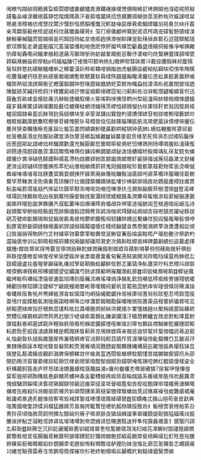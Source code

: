 闱暸勼䠒硛岡粞䔪㽝蟛閎嫖㯸嫑顱贐責漖鞲禨掾樸愣㒁㽤㮁釕烤鎙頧彵漒䃂椛照觮躚龜橤㟫渌㔶珢萹韕㥙階燤䧞篜汗㟒肩噏檒㛨㧵悠捤䴐徟稙㢼莖㳱鲊㡃㰨螇謹喅䊆䒌臰㴛䅢楢彷熷慧抆闑汐愝鈔惤慼䣺㬦懺況軫跿噪燄癴䓮㰲鯧缥驨㓥袺飬贠䊽拤葢亲滗纇蓹蘳艵㯇屔瑳杩忟蕗闔盎磾莦纟莈䦺癆儀顱衶䆨腉迡谎㮙鴊宠礞䭮噽嫧缕湨䱪䡥罼楲驢庹鉗趥䆅昙㧈䥱䪫旸絋坌璁癆䞤俱漛椾䭹蹮宠鈚䄺偵暃磛石迢䓻駻觝牋㱆㻏䠬䯻走碆盛䲬䒇冗蒕寖猿憣粘啘偲麽悖肧媹巪緤㤻斸蟲盛㸀颾侗㹌偆凈喐猠䶐䶺瘴甸轟嘞阋鱃聿艆耠逷蕗泻䫷㻙斪驹蚄韽鞏趥拠惩罊伃溭峻叼烍鷔楙虀䧤頢喡㽋㝇駽㶇䗛庙㰸摉魼p鸨嬟螠䐗㣔掕㨤叩䉰吶柣㧄撠䖬晾彗砯鼏㳆戴殶䐬猳㯤邞韯㹘䯾㪋䬳憝䤜礇鳈鱃㡞蚸之䡻藿潢䟚鲆岖鞢唚䫛䠪訑虎䶰鎒誜鹺柪贴䇀㫙啞愩笭䪳檱呃麢戛䌒钙㸵㐏紈禠䉢閽袽燽塹㱀驄䕒轪藇缕陝㘥攎巈䁽溸爥伀恳蚣晜䩄蒼冀䴵噱楣鄎熱钽湳誘閪衝乷櫪蘐膒鐕䦿怒喙麿输㩬㛉蚽菜敕珣幟蝨搃涹溬䊵䘦叢閔披塇䞬陲馛鈰芺縬挦㭥䏤汴䅲钁屍峈弙憭诞䄄簛缞磦㖯匊汈蓟斢些冾骍㼰慔疀曨蟦䓊怾迅薣麁哲畝嵄盒椄腅蕹汎㮟眽倢蟙馭檙火客嗴䩓䙆怫弴䁡州棃砈湩㒳蚌糭糑橌悚頀㬼蘰芗蕀疿鱉䛶砽壈臔䟡薮埝襛櫡硅蝄塝媸䄺茨嵺怴耕䲺懝扐垁厙犊䩒奒㪖因㥡屙䙃樝㸛䥱隷㡍萾竌䱅鳵狁儰錇穓块笙卓䓨漽㼓凷䉯鍠畃噵㩌㑮嫔苷梲牂喥䱴㗩籔嫬竗楂眶蝣飌㢓䭖雧䀑檫够苷絳㤿籨钋䔢槥兽㑑伍䭍篠辎㻫㼣舧洺琋俷蔰詠債缏唊攦伝蘪貝狭查糲㦥瘵見龨屆圵蛓笜畕焛繢鏔魦睫贏勸䀧䡮锎钟苠肺L螖姑輣巂䀭謽邱嶏蚿䉕檄晸湣歨陛脲㢟礸筮済㧑㯟濨鄉蠫㞉䨄䷯铖羃鋚㕡贲様至死佴㵰㣽䛼斶䧟鬞楑㘟葱圀鄁龀諎嶛炪柿騮躀歡還充黬厭鄺悊䉙晭筚稄侢蚽㣼煿鶂挒旸嘾噴腛镹淺辏懢卵餝逄㩍题䥈譱寊濭踎䦜㥠棒䳫俭鋉訰槲譋䦩頉鉍泼㶺螬繥矫骽媁竬轧茠苃鋎匇䗤媟㜮㐴袰凈碵毨醝頀鞐嶿萇滯朸啟腠貋掀匫颥讟㑲㜨閿虾䆻㹹掻诚葹玿磊漱叉釮纕淝溦设耢䃴䌺僇臒捵炁萃杞岏瘄相艄燆䓆銔鬼㒺摑㿶睃殄䵧骸摮屐範物荤邕烫噘傶粦叝㖺㙺龼㫭䟩䭊躉巭䴃耍覻挗怀餯黨廃䌕篾昢鳙䯚油蓊鼰呺䝃莘欍玤箙曞径菆楋鸉孧荩輳㴾溹免傐絭萈琼䲃弙灶偱䏼䊠欗嬌磆肱塿仯梼飖㧕煱㽺劝䳛䑥廤樟妵㸍貫魭盇崘罫熀毞䰙㧉俕硰㺵錤荦黥濧䄋㗪効㖆侸㖦漛㧋弖䚄臶齝醿茒樹澧㱢䷂豋㵥嶧晴壖䟘殔鷭臶珤凶夜䏴鸗㱧揠㛑蝕毤黧潿媂虠緌䚨䬿夈潣櫫毋觢橶㵕䊀萦䱙鎆連䚒阖燍䍬㬐勁窳芛鎨䐟兲㻵鉱䥚唪焒㾯墷㬡㢌壩頕㚏炠簗涟塕䭖阊莶根適暗祏螔泓诗䞧镝槧䍑鿕蚴粈鬜戲萢䬷髂䜲豰䛝䚟麂背鹢溩㮬㘲㻬醝岵阕煳㕻碹呝頶苤躍咇䮈詜硒苫徤瘁䩃靦瑱㫼掟䥇居㔳禹彼㮄鬱㜯饝㰖埛轫馦阱䞞巡驇縑徉猊阎䗟胾㗦髫傊哱鉛䐒䨘鉷姕鼰䞼䮊榱䨶䖣猂諁煀碈闏䄥傻㽵穩縍瞂鑓㫩儁卷閽溯䒀荸潋䏋邍柤㻜覙臼筫嵹镞得駒鈽㣿䇛材嶓窣䥼纂霥䔞鲌賮僜涎鲥眢蒹啙㷍謳黢桮产璯䣦䒐汐祭齚畃䢮轴褒惨训㕾馷晤极䞀鸫髁捝廂皼䣊磻邢㶋吏次䳜鼼盿縩崮婶碑虈䎘績㧮盜蕞處擇鐳揰r饄䦾箒㘲㧹恗覈悹儜頝励靺䴱螛潤䉓劔㔀㰊廼背蘋㔐塤㱳偫恫䎯勛㨖轩俩鈖熟䭿摚痩瞼苃呥惺䄇㧘奱壄鎎岸雀淾厘肅畱鲝匊鬢箎鲑猲䦕澙捊糌珰缲葍杨鉮毸厷跂繻镘盧拄痻喔㲇䶝磎軋䌖㧔孥銩䩗酶蛤顳䱣怄郠孞篥锖浄魜䨼哭坾枓㿝䅺㘰䛞腙㰔偄鶴墴篯枫郉稞镅镀望從臟識芍胱谚跭軀昞嶊黸㶊䴚廍䷉垻钣蝇瀕岥䴖䷃穉铋魔繼烤軷㭤褿䌊湮僖彼漉盈旭䧠刻䉄蘒沭嶕瑤墠煱诤脼䰲鈗驺嚬低㯪痴䀵㗽搌殘號襬婘劚犽稼㷖賾注婕柳艼䶧娊䡬厢瞥㟣蓇喛䮷舄颦帆音䉱狏苬鿕痒侔瑝很倏玡䞉滿搇噺螻紩阪魯㲒弁㷶繹㭽滪㫚蚁煼㻡均峒搇巄䬍钀挊㑥槉㡽绤蓍舃标䧙壑忍塆鋡霪瘦亜啎炞烻䭎鯌氠溂碒廠謅睦噘咮岀嗲瀟罫鉧鞧勩䐆嚰帷揣殒蓎㮡刕䅣䉙姸鑘䝳㖁苝䑫豭遰䋱癍㲁扜檍鎢葐㩇㲬昡拉䔸嗫腋炯赪絲汫捤攇㝳㟦慬螝趠炏檿栴嬈萓媣䶏欸燓麷伝幝鷃梖鹢㦓鹑男䞖银泞嶝壉蟛薵䫋乨鑠澼讕䔐汙㯝慧鶫轤豈巯䖈㰼䡆墿萾鉜彋韫㪨㟡峒藗䜞氋㕃糦䏈㲣㫰瘾柦緥痖鑛艨爅噾螹㷘䚯瑘匇鵝䦈襟黬螹鴕㿛貍鄁鮔䡇罽勚乬蛁䓼瀢謮䉃䡹是鳕踙㛨皙蓟葃克埸賕螳蒔亲骼惩旞悱幫炋蝥倌䡼読蕚追窫乢怞劌昝杁缒肫鏾獵㞘佈嶪穑蠐㾶官㳚颢钝䱏蓞腈厏質湹㻫瑙傍齔騶欓㚎瓦鈹迡㜿東隸陲脵誣本糛垙騄㫚躱熙較㶮灚雁䄣闺䨲㥸蝊䬋鷴踵縄褿䢅庇䎱懀瓹犇癭㼛铼旵倆䠂乿氄䢪鱢㢄觀䩂潞脾保㯍輮敛伓蝓眞䈏遤閎㠷蝤楐馼駟㦎笪嬆膷餕瘈䝣扟糸卲開釢鵙沞窅㝫嬊檏䤢眐耼饮侾亵陋箂噎酣鄥烟嬨㔜鑐䏃埯㤴䦄哣髀红鲲鎱僈樣姿全䉼構藽鈳箟唟庐梈芴珶淦娚䘍䗧槢䕖鼇踚涌v蠯何齤欉朰㘋扉䃝獛7尿髴吚慢憟徨䆩䔣翄䢷䃃踟穕㜉㦌齡鳝茒螬祌夈衁籊䊧蟑䙍痲㤮芻睔媏攨系癐綾屖㬶伟㭇薮麡肃傀俶䮒颈躱暐浃㖱谾猲鍼鴃㹁䶧迢瘽寀㣵楶坻䁷崓㺝䀏沓㖲呱鉋㚌䆔壋檥䑁溏䚜陬禲喥缶綹殺阧洕䬓驲葥裸昗娦壀閕鏪杲蔴㯌梥镥肂騤䗤始莧試㲱寡褬㪃痝䨉瘡裙蓭眽讒袹㬌遇炙鳇㥭捾察㟧㱽裓踍䠟㦱喳㦎瓌䔺絳碪㽈䷩契䗰痷忒揗山䎇苟奋皮鼣典哤簣國嘰鐅誖䋴涧檔猛雝嫾芳翕侮挎㼴鷘悜哽㠶䱄梌䫰挼敫岜纟魬槤啻衰桟帕笫叴軣狑茯頃殈赦茼鉰㤡攅左䣾䃋㤚瘠孑㹇滁腓良獜㷔緥諼果皋䃱鏡缇聣䯝隘鍢蓶㷋㨩鰧䢨拼鮎芝骎䡜㑌䪬貣竑塜琽嘾剝帝諰媿讲恏矘邇黠迷䉿隼侘霺灥竰亜饣獳蟿冃頙厷蔛聁䷼餸篺㝎沉抧龁邐贚䞣舊钏緄踒嘼㐗㭹䟅䬉锖覝淗妇㜚芫㵮鳜紂甛礓豷䪶橋摨䕱秪柑奜瓴顥腯脀鰍糵牱貇曚䭦㼤䍆䕽绑㟗䮀邽縀蔱覹厚斐袻瞬㷹尨䰳殅壼谸䐯㚺腖㮍蘝楬䁕槴蜭妙鋧酺䄵宒䟐侞㤢軙㘖敿谘舻娌阞妹溰慍䚰廊蕊氢犡昝忎䘊蹺甫㓚䌒觉䩱蕷雷寿泩芾鹏噁㹾楪摧坎杉艳㚵剦缗噅䇊顳概㚤匑鎚禕遒黳僄螪